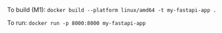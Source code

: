 To build (M1): ```docker build --platform linux/amd64 -t my-fastapi-app . ```

To run: ```docker run -p 8000:8000 my-fastapi-app```

